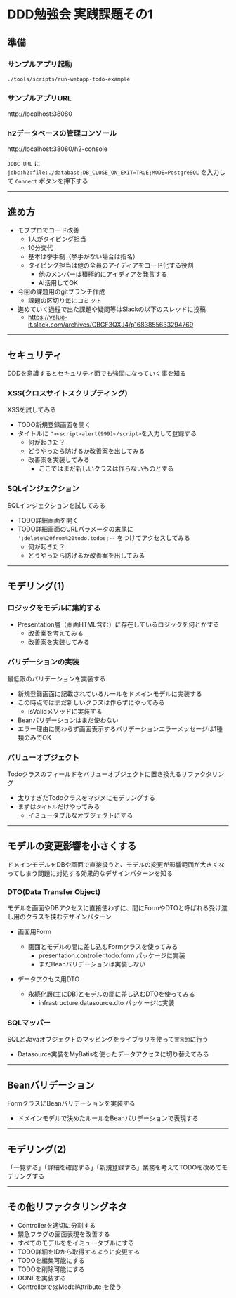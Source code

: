 # DDD勉強会 実践課題その1

## 準備
### サンプルアプリ起動
```shell
./tools/scripts/run-webapp-todo-example
```

### サンプルアプリURL
http://localhost:38080

### h2データベースの管理コンソール
http://localhost:38080/h2-console

`JDBC URL` に `jdbc:h2:file:./database;DB_CLOSE_ON_EXIT=TRUE;MODE=PostgreSQL` を入力して `Connect` ボタンを押下する

---

## 進め方

- モブプロでコード改善
  - 1人がタイピング担当
  - 10分交代
  - 基本は挙手制（挙手がない場合は指名）
  - タイピング担当は他の全員のアイディアをコード化する役割
    - 他のメンバーは積極的にアイディアを発言する
    - AI活用してOK
- 今回の課題用のgitブランチ作成
  - 課題の区切り毎にコミット
- 進めていく過程で出た課題や疑問等はSlackの以下のスレッドに投稿
  - https://value-it.slack.com/archives/CBGF3QXJ4/p1683855633294769

---

## セキュリティ
DDDを意識するとセキュリティ面でも強固になっていく事を知る
### XSS(クロスサイトスクリプティング)
XSSを試してみる
- TODO新規登録画面を開く
- タイトルに `"><script>alert(999)</script>`を入力して登録する
  - 何が起きた？
  - どうやったら防げるか改善案を出してみる
  - 改善案を実装してみる
    - ここではまだ新しいクラスは作らないものとする

### SQLインジェクション
SQLインジェクションを試してみる
- TODO詳細画面を開く
- TODO詳細画面のURLパラメータの末尾に `';delete%20from%20todo.todos;--` をつけてアクセスしてみる 
  - 何が起きた？
  - どうやったら防げるか改善案を出してみる

---

## モデリング(1)

### ロジックをモデルに集約する
- Presentation層（画面HTML含む）に存在しているロジックを何とかする
  - 改善案を考えてみる
  - 改善案を実装してみる

### バリデーションの実装
最低限のバリデーションを実装する
- 新規登録画面に記載されているルールをドメインモデルに実装する
- この時点ではまだ新しいクラスは作らずにやってみる
  - isValidメソッドに実装する
- Beanバリデーションはまだ使わない
- エラー理由に関わらず画面表示するバリデーションエラーメッセージは1種類のみでOK

### バリューオブジェクト
Todoクラスのフィールドをバリューオブジェクトに置き換えるリファクタリング
- 太りすぎたTodoクラスをマジメにモデリングする
- まずは`タイトル`だけやってみる
  - イミュータブルなオブジェクトにする

---

## モデルの変更影響を小さくする
ドメインモデルをDBや画面で直接扱うと、モデルの変更が影響範囲が大きくなってしまう問題に対処する効果的なデザインパターンを知る

### DTO(Data Transfer Object)
モデルを画面やDBアクセスに直接使わずに、間にFormやDTOと呼ばれる受け渡し用のクラスを挟むデザインパターン

- 画面用Form
  - 画面とモデルの間に差し込むFormクラスを使ってみる
    - presentation.controller.todo.form パッケージに実装
    - まだBeanバリデーションは実装しない

- データアクセス用DTO
  - 永続化層(主にDB)とモデルの間に差し込むDTOを使ってみる
    - infrastructure.datasource.dto パッケージに実装

### SQLマッパー
SQLとJavaオブジェクトのマッピングをライブラリを使って`宣言的`に行う
- Datasource実装をMyBatisを使ったデータアクセスに切り替えてみる

---

## Beanバリデーション
FormクラスにBeanバリデーションを実装する
- ドメインモデルで決めたルールをBeanバリデーションで表現する

---

## モデリング(2)
「一覧する」「詳細を確認する」「新規登録する」業務を考えてTODOを改めてモデリングする


---

## その他リファクタリングネタ

- Controllerを適切に分割する
- 緊急フラグの画面表現を改善する
- すべてのモデルををイミュータブルにする
- TODO詳細をIDから取得するように変更する
- TODOを編集可能にする
- TODOを削除可能にする
- DONEを実装する
- Controllerで@ModelAttribute を使う
